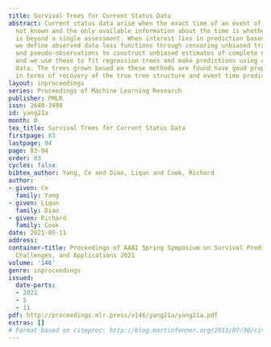 ```yaml
---
title: Survival Trees for Current Status Data
abstract: Current status data arise when the exact time of an event of interest is
  not known and the only available information about the time is whether the time
  is beyond a single assessment. When interest lies in prediction based on such data,
  we define observed data loss functions through censoring unbiased transformations
  and pseudo-observations to construct unbiased estimates of complete data loss functions,
  and we use these to fit regression trees and make predictions using current status
  data. The trees grown based on these methods are found have good properties empirically
  in terms of recovery of the true tree structure and event time prediction.
layout: inproceedings
series: Proceedings of Machine Learning Research
publisher: PMLR
issn: 2640-3498
id: yang21a
month: 0
tex_title: Survival Trees for Current Status Data
firstpage: 83
lastpage: 94
page: 83-94
order: 83
cycles: false
bibtex_author: Yang, Ce and Diao, Liqun and Cook, Richard
author:
- given: Ce
  family: Yang
- given: Liqun
  family: Diao
- given: Richard
  family: Cook
date: 2021-05-11
address:
container-title: Proceedings of AAAI Spring Symposium on Survival Prediction - Algorithms,
  Challenges, and Applications 2021
volume: '146'
genre: inproceedings
issued:
  date-parts:
  - 2021
  - 5
  - 11
pdf: http://proceedings.mlr.press/v146/yang21a/yang21a.pdf
extras: []
# Format based on citeproc: http://blog.martinfenner.org/2013/07/30/citeproc-yaml-for-bibliographies/
---
```

